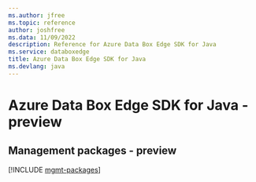 ```yaml
---
ms.author: jfree
ms.topic: reference
author: joshfree
ms.data: 11/09/2022
description: Reference for Azure Data Box Edge SDK for Java
ms.service: databoxedge
title: Azure Data Box Edge SDK for Java
ms.devlang: java
---
```

# Azure Data Box Edge SDK for Java - preview

## Management packages - preview
[!INCLUDE [mgmt-packages](data-box-edge-mgmt-index.md)]